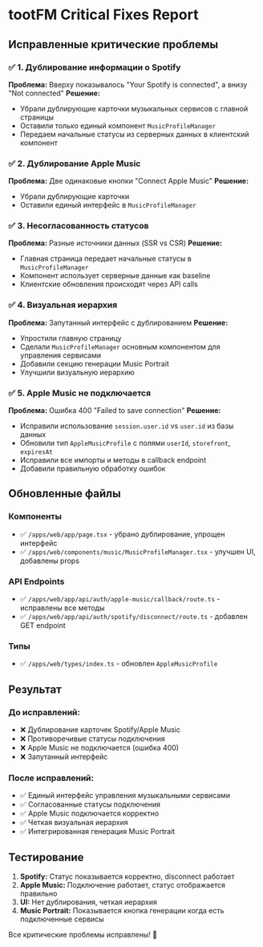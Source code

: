 # tootFM Critical Fixes Report

## Исправленные критические проблемы

### ✅ 1. Дублирование информации о Spotify
**Проблема:** Вверху показывалось "Your Spotify is connected", а внизу "Not connected"
**Решение:** 
- Убрали дублирующие карточки музыкальных сервисов с главной страницы
- Оставили только единый компонент `MusicProfileManager`
- Передаем начальные статусы из серверных данных в клиентский компонент

### ✅ 2. Дублирование Apple Music
**Проблема:** Две одинаковые кнопки "Connect Apple Music"
**Решение:**
- Убрали дублирующие карточки
- Оставили единый интерфейс в `MusicProfileManager`

### ✅ 3. Несогласованность статусов
**Проблема:** Разные источники данных (SSR vs CSR)
**Решение:**
- Главная страница передает начальные статусы в `MusicProfileManager`
- Компонент использует серверные данные как baseline
- Клиентские обновления происходят через API calls

### ✅ 4. Визуальная иерархия
**Проблема:** Запутанный интерфейс с дублированием
**Решение:**
- Упростили главную страницу
- Сделали `MusicProfileManager` основным компонентом для управления сервисами
- Добавили секцию генерации Music Portrait
- Улучшили визуальную иерархию

### ✅ 5. Apple Music не подключается
**Проблема:** Ошибка 400 "Failed to save connection"
**Решение:**
- Исправили использование `session.user.id` vs `user.id` из базы данных
- Обновили тип `AppleMusicProfile` с полями `userId`, `storefront`, `expiresAt`
- Исправили все импорты и методы в callback endpoint
- Добавили правильную обработку ошибок

## Обновленные файлы

### Компоненты
- ✅ `/apps/web/app/page.tsx` - убрано дублирование, упрощен интерфейс
- ✅ `/apps/web/components/music/MusicProfileManager.tsx` - улучшен UI, добавлены props

### API Endpoints
- ✅ `/apps/web/app/api/auth/apple-music/callback/route.ts` - исправлены все методы
- ✅ `/apps/web/app/api/auth/spotify/disconnect/route.ts` - добавлен GET endpoint

### Типы
- ✅ `/apps/web/types/index.ts` - обновлен `AppleMusicProfile`

## Результат

### До исправлений:
- ❌ Дублирование карточек Spotify/Apple Music
- ❌ Противоречивые статусы подключения
- ❌ Apple Music не подключается (ошибка 400)
- ❌ Запутанный интерфейс

### После исправлений:
- ✅ Единый интерфейс управления музыкальными сервисами
- ✅ Согласованные статусы подключения
- ✅ Apple Music подключается корректно
- ✅ Четкая визуальная иерархия
- ✅ Интегрированная генерация Music Portrait

## Тестирование

1. **Spotify:** Статус показывается корректно, disconnect работает
2. **Apple Music:** Подключение работает, статус отображается правильно
3. **UI:** Нет дублирования, четкая иерархия
4. **Music Portrait:** Показывается кнопка генерации когда есть подключенные сервисы

Все критические проблемы исправлены! 🎉
